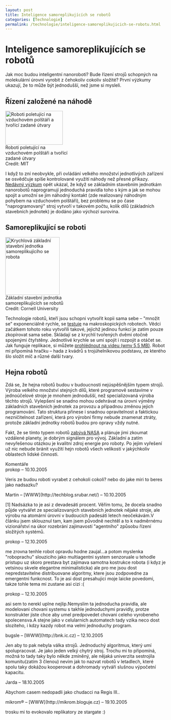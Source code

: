 ```yaml
---
layout: post
title: Inteligence samoreplikujících se robotů
categories: [Technologie]
permalink: /technologie/inteligence-samoreplikujicich-se-robotu.html
---
```

# Inteligence samoreplikujících se robotů

Jak moc budou inteligentní nanoroboti? Bude řízení strojů schopných na molekulární úrovni vyrobit z čehokoliv cokoliv složité? První výzkumy ukazují, že to může být jednodušší, než jsme si mysleli.

## Řízení založené na náhodě

<div class="obry" style="width:197px"><div class="leftbox"><img alt="Roboti poletující na vzduchovém polštáři a tvořící zadané útvary" height="106" src="http://www.techblog.cz/images/samoreplikujici-robot-vzduchovy-polstar.jpg" width="180"/></div>Roboti poletující na vzduchovém polštáři a tvořící zadané útvary<br/>Credit: MIT</div> 

I když to zní neobvykle, při ovládání velkého množství jednotlivých zařízení se osvědčuje spíše kontrolované využití náhody než přesné příkazy. [Nedávný výzkum](http://www.trnmag.com/Roundup/2005/TRN_Research_News_Roundup_10-3-05.html) opět ukázal, že když se základním stavebním jednotkám nanorobotů naprogramují jednoduchá pravidla toho s kým a jak se mohou spojit a umožní se jim náhodný kontakt (zde realizovaný náhodným pohybem na vzduchovém polštáři), bez problému se po čase "naprogramovaný" stroj vytvoří v takovém počtu, kolik dílů (základních stavebních jednotek) je dodáno jako výchozí surovina.

## Samoreplikující se roboti

<div class="obry" style="width:187px"><div class="leftbox"><img alt="Krychlová základní stavební jednotka samoreplikujícího se robota" height="181" src="http://www.techblog.cz/images/samoreplikujici-robot-krychle.jpg" width="170"/></div>Základní stavební jednotka samoreplikujících se robotů<br/>Credit: Cornell University</div> 

Technologie robotů, kteří jsou schopni vytvořit kopii sama sebe – "množit se" exponenciálně rychle, se [testuje](http://www.trnmag.com/Stories/2005/051805/Machine_reproduces_itself_051805.html) na makroskopických robotech. Vědci začátkem tohoto roku vytvořili takové, jejichž jedinou funkcí je zatím pouze zkopírovat sama sebe. Skládají se z krychlí tvořených dvěmi otočně spojenými čtyřstěny. Jednotlivé krychle se umí spojit i rozpojit a otáčet se. Jak funguje replikace, si můžete [prohlédnout na videu (wmv 5,5 MB)](http://www.mae.cornell.edu/ccsl/research/selfrep/video/4x4ht4a.wmv). Robot mi připomíná hračku – hada z kvádrů s trojúhelníkovou podstavu, ze kterého šlo složit míč a různé další tvary.

## Hejna robotů

Zdá se, že hejna robotů budou v budoucnosti nejúspěšnějším typem strojů. Výroba velkého množství stejných dílů, které programově sestavíme v jednoúčelové stroje je mnohem jednodušší, než specializovaná výroba těchto strojů. Vylepšení se snadno mohou odehrávat na úrovni výměny základních stavebních jednotek za provozu a případnou změnou jejich programování. Tato struktura přinese i snadnou opravitelnost a faktickou nezničitelnost zařízení, která pro výrobní firmy nebude znamenat ztráty, protože základní jednotky robotů budou pro opravy vždy nutné.

Fakt, že se tímto typem robotů [zabývá NASA](http://www.osel.cz/index.php?clanek=1248) a plánuje jimi zkoumat vzdálené planety, je dobrým signálem pro vývoj. Základní a zatím nevyřešenou otázkou je kvalitní zdroj energie pro roboty. Po jejím vyřešení už nic nebude bránit využití hejn robotů všech velikostí v jakýchkoliv oblastech lidské činnosti.


<section id='comments-section'>
<div class='commentsheader'>Komentáře</div>        
<div class='comment-item-header' markdown=1>
prokop  &ndash; 10.10.2005
</div>

Veris ze budou roboti vyrabet z cehokoli cokoli? nebo do jake miri to beres jako nadsazku?

<div class='comment-item-header' markdown=1>
Martin &ndash; [WWW](http://techblog.srubar.net/) &ndash; 10.10.2005
</div>

[1] Nadsázka to je asi z devadesáti procent. Věřím tomu, že docela snadno půjde vytvářet ze specializovaných stavebních jednotek nějaké stroje, ale výrobu na atomární úrovni v budoucích padesáti letech neočekávám.V článku jsem sklouznul tam, kam jsem původně nechtěl a to k nadměrnému vizionářství na úkor rozebrání zajímavostí "agentního" způsobu řízení složitých systémů.

<div class='comment-item-header' markdown=1>
prokop  &ndash; 12.10.2005
</div>

me zrovna tenhle robot opravdu hodne zaujal...a potom myslenka "roboprachu" slouziciho  jako multiagentni system senzoruale u tehodle pristupu uz skoro prestava byt zajimava samotna kostrukce robota (i kdyz je vetsinou skvele elegantne minimalisticka) ale pro me jsou dost nepredstavitelne distribuovane algoritmy, ktere jsou zodpovedne za emergentni funkcnost. To je asi dost presahujici moje laicke povedomi, takze tohle tema mi zustane asi cizi :(

<div class='comment-item-header' markdown=1>
prokop  &ndash; 12.10.2005
</div>

asi sem to nerekl uplne nejlip.Nemyslim ta jednoducha pravidla, ale modelovani chovani systemu s takhle jednoduchymi pravidly, protze konstrukter jiste chce aby umel predpovedet chovani celeho vyrobeneho spolecensva.A stejne jako v celularnich automatech tady vzika neco dost sloziteho, i kdzy kazdy robot ma velmi jednoduchy program.

<div class='comment-item-header' markdown=1>
bugsle &ndash; [WWW](http://bnk.ic.cz) &ndash; 12.10.2005
</div>

Jen aby to pak nebyla válka strojů. Jednoduchý algoritmus, který umí  spolupracovat. Je jako jeden velký chytrý stroj. Trochu mi to připomíná, možná to tady taky bylo někde zmíněný, ale nějaká univerzita sestrojila komunitu(zatím 3 členou) nevim jak to nazvat robotů v letadlech, které spolu taky dokážou kooperovat a dohromady vytváři slušnou výpočetní kapacitu.

<div class='comment-item-header' markdown=1>
Jarda  &ndash; 18.10.2005
</div>

Abychom casem nedopadli jako chudacci na Regis III..

<div class='comment-item-header' markdown=1>
mikrom® &ndash; [WWW](http://mikrom.bloguje.cz) &ndash; 19.10.2005
</div>

trosku mi to evokovalo replikatory ze stargate :)

</section>